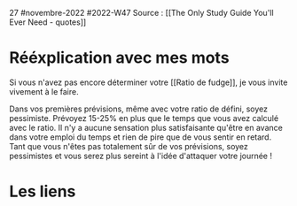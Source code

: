 27 #novembre-2022 #2022-W47
Source : [[The Only Study Guide You'll Ever Need - quotes]]
# Rééxplication avec mes mots
Si vous n'avez pas encore déterminer votre [[Ratio de fudge]], je vous invite vivement à le faire.

Dans vos premières prévisions, même avec votre ratio de défini, soyez pessimiste. Prévoyez 15-25% en plus que le temps que vous avez calculé avec le ratio. Il n'y a aucune sensation plus satisfaisante qu'être en avance dans votre emploi du temps et rien de pire que de vous sentir en retard. Tant que vous n'êtes pas totalement sûr de vos prévisions, soyez pessimistes et vous serez plus sereint à l'idée d'attaquer votre journée ! 
# Les liens
